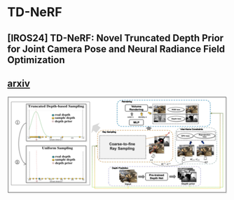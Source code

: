 # TD-NeRF
[IROS24] TD-NeRF: Novel Truncated Depth Prior for Joint Camera Pose and Neural Radiance Field Optimization
----
[arxiv](https://arxiv.org/abs/2405.07027)
---
![Overview](./IMG/overview-f.png)
